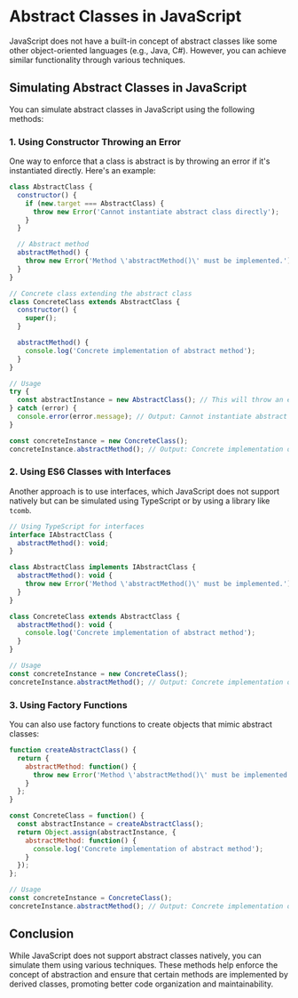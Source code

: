 # Abstract Classes in JavaScript

JavaScript does not have a built-in concept of abstract classes like some other object-oriented languages (e.g., Java, C#). However, you can achieve similar functionality through various techniques.

## Simulating Abstract Classes in JavaScript

You can simulate abstract classes in JavaScript using the following methods:

### 1. Using Constructor Throwing an Error

One way to enforce that a class is abstract is by throwing an error if it's instantiated directly. Here's an example:

```javascript
class AbstractClass {
  constructor() {
    if (new.target === AbstractClass) {
      throw new Error('Cannot instantiate abstract class directly');
    }
  }

  // Abstract method
  abstractMethod() {
    throw new Error('Method \'abstractMethod()\' must be implemented.');
  }
}

// Concrete class extending the abstract class
class ConcreteClass extends AbstractClass {
  constructor() {
    super();
  }

  abstractMethod() {
    console.log('Concrete implementation of abstract method');
  }
}

// Usage
try {
  const abstractInstance = new AbstractClass(); // This will throw an error
} catch (error) {
  console.error(error.message); // Output: Cannot instantiate abstract class directly
}

const concreteInstance = new ConcreteClass();
concreteInstance.abstractMethod(); // Output: Concrete implementation of abstract method
```

### 2. Using ES6 Classes with Interfaces

Another approach is to use interfaces, which JavaScript does not support natively but can be simulated using TypeScript or by using a library like `tcomb`.

```javascript
// Using TypeScript for interfaces
interface IAbstractClass {
  abstractMethod(): void;
}

class AbstractClass implements IAbstractClass {
  abstractMethod(): void {
    throw new Error('Method \'abstractMethod()\' must be implemented.');
  }
}

class ConcreteClass extends AbstractClass {
  abstractMethod(): void {
    console.log('Concrete implementation of abstract method');
  }
}

// Usage
const concreteInstance = new ConcreteClass();
concreteInstance.abstractMethod(); // Output: Concrete implementation of abstract method
```

### 3. Using Factory Functions

You can also use factory functions to create objects that mimic abstract classes:

```javascript
function createAbstractClass() {
  return {
    abstractMethod: function() {
      throw new Error('Method \'abstractMethod()\' must be implemented.');
    }
  };
}

const ConcreteClass = function() {
  const abstractInstance = createAbstractClass();
  return Object.assign(abstractInstance, {
    abstractMethod: function() {
      console.log('Concrete implementation of abstract method');
    }
  });
};

// Usage
const concreteInstance = ConcreteClass();
concreteInstance.abstractMethod(); // Output: Concrete implementation of abstract method
```

## Conclusion

While JavaScript does not support abstract classes natively, you can simulate them using various techniques. These methods help enforce the concept of abstraction and ensure that certain methods are implemented by derived classes, promoting better code organization and maintainability.

